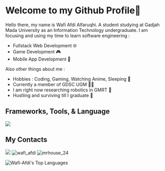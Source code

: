 # Welcome to my Github Profile👋

Hello there, my name is Wafi Afdi Alfaruqhi. A student studying at Gadjah Mada University as an Information Technology undergraduate. I am focusing and using my time to learn software engineering :
* Fullstack Web Development 🌐
* Game Development 🎮
* Mobile App Development 📱

Also other things about me :
* Hobbies : Coding, Gaming, Watching Anime, Sleeping :space_invader:
* Currently a member of GDSC UGM :construction_worker_man:	
* I am right now researching robotics in GMRT :robot:
* Hustling and surviving till I graduate :money_with_wings:	



## Frameworks, Tools, & Language 
<p >
  <a href="https://skillicons.dev">
    <img src="https://skillicons.dev/icons?i=mongodb,nodejs,react,nextjs,express,unity,ts,js,tailwind,cs,cpp,python,opencv" />
  </a>
</p>

## My Contacts
<p style="text-decoration: none;">
  <a style="text-decoration: none;"  href="https://www.linkedin.com/in/wafiafdialfaruqhi">
    <img src="https://skillicons.dev/icons?i=linkedin"/>
  </a>
  <a style="text-decoration: none;"  href="https://www.instagram.com/wafi_afdi">
    <img src="https://skillicons.dev/icons?i=instagram"  title="wafi_afdi"/>
  </a>
  <a style="text-decoration: none;" href="https://www.instagram.com/wafi_afdi">
    <img src="https://skillicons.dev/icons?i=discord"  title="mrhouse_24"/>
  </a>
</p>

![Wafi-Afdi's Top Languages](https://github-readme-stats.vercel.app/api/top-langs/?username=Wafi-Afdi&theme=dracula&show_icons=true&hide_border=true&layout=compact) 

<!--
**Wafi-Afdi/Wafi-Afdi** is a ✨ _special_ ✨ repository because its `README.md` (this file) appears on your GitHub profile.

Here are some ideas to get you started:

- 🔭 I’m currently working on ...
- 🌱 I’m currently learning ...
- 👯 I’m looking to collaborate on ...
- 🤔 I’m looking for help with ...
- 💬 Ask me about ...
- 📫 How to reach me: ...
- 😄 Pronouns: ...
- ⚡ Fun fact: ...
-->
